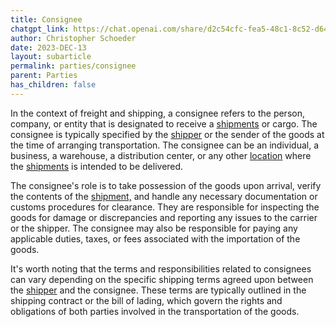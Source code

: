 ```yaml
---
title: Consignee
chatgpt_link: https://chat.openai.com/share/d2c54cfc-fea5-48c1-8c52-d6449e133b21
author: Christopher Schoeder
date: 2023-DEC-13
layout: subarticle
permalink: parties/consignee
parent: Parties
has_children: false
---
```


In the context of freight and shipping, a consignee refers to the person, company, or entity that is designated to receive a <a href="/glossery/shipments">shipments</a> or cargo. The consignee is typically specified by the <a href="/parties/shipper">shipper</a> or the sender of the goods at the time of arranging transportation. The consignee can be an individual, a business, a warehouse, a distribution center, or any other <a href="/locations/">location</a> where the <a href="/glossery/shipments">shipments</a> is intended to be delivered.

The consignee's role is to take possession of the goods upon arrival, verify the contents of the <a href="/glossery/shipments">shipment,</a> and handle any necessary documentation or customs procedures for clearance. They are responsible for inspecting the goods for damage or discrepancies and reporting any issues to the carrier or the shipper. The consignee may also be responsible for paying any applicable duties, taxes, or fees associated with the importation of the goods.

It's worth noting that the terms and responsibilities related to consignees can vary depending on the specific shipping terms agreed upon between the <a href="/parties/shipper">shipper</a> and the consignee. These terms are typically outlined in the shipping contract or the bill of lading, which govern the rights and obligations of both parties involved in the transportation of the goods.
